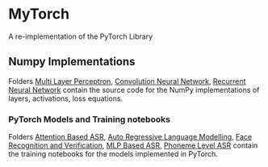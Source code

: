 # MyTorch
A re-implementation of the PyTorch Library

## Numpy Implementations
Folders [Multi Layer Perceptron](Multi%20Layer%20Perceptron), [Convolution Neural Network](Convolution%20Neural%20Networks), [Recurrent Neural Network](Recurrent%20Networks) contain the source code for the NumPy implementations of layers, activations, loss equations.

### PyTorch Models and Training notebooks
Folders [Attention Based ASR](Attention%20Based%20ASR), [Auto Regressive Language Modelling](Auto%20Regressive%20Language%20Modelling), [Face Recognition and Verification](Face%20Recognition%20and%20Verification), [MLP Based ASR](MLP%20Based%20ASR), [Phoneme Level ASR](Phoneme%20Level%20ASR) contain the training notebooks for the models implemented in PyTorch. 
